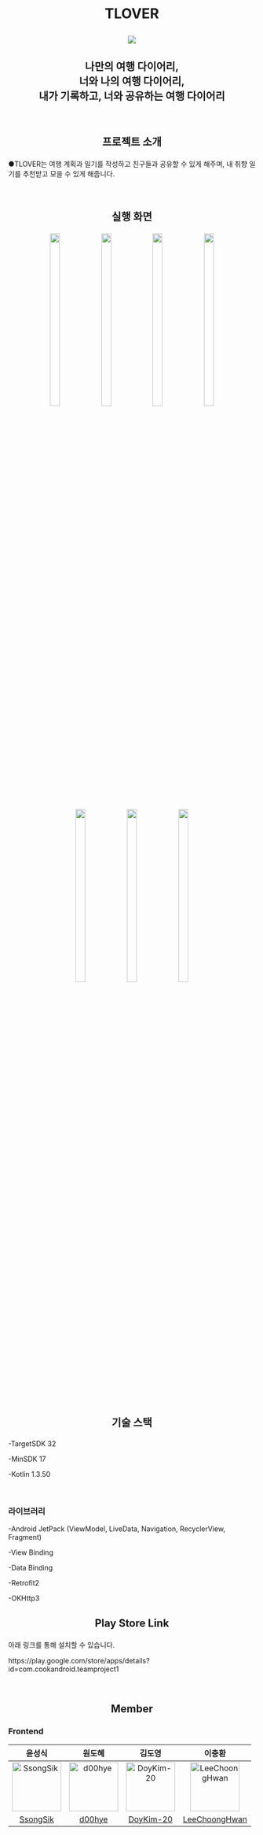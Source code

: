 # <p align="center">TLOVER<p>
<p align="center"><img src="https://user-images.githubusercontent.com/61726631/168746638-4f9c02ca-c42e-4ed7-8247-a65e7d7d7892.jpg"/><p>
  
<div align="center"><h2>나만의 여행 다이어리, <br>
                                   너와 나의 여행 다이어리, <br>
                                    내가 기록하고, 너와 공유하는 여행 다이어리 <br></h2></div>
                                    <br>
                                    
## <p align="center">프로젝트 소개</p>
●TLOVER는 여행 계획과 일기를 작성하고 친구들과 공유할 수 있게 해주며, 내 취향 일기를 추천받고 모을 수 있게 해줍니다.<br>

<br>


## <p align="center"> 실행 화면 </p>
<p align="center">
<img src="https://i.esdrop.com/d/f/4aTmHoKpdK/e1XUIKy6Fw.png" width="20%" height="30%">
<img src="https://i.esdrop.com/d/f/4aTmHoKpdK/fi5zj22hhM.png" width="20%" height="30%">
<img src="https://i.esdrop.com/d/f/4aTmHoKpdK/2derXfr5UX.png" width="20%" height="30%">
<img src="https://i.esdrop.com/d/f/4aTmHoKpdK/KymaPe8DMn.png" width="20%" height="30%">
<img src="https://i.esdrop.com/d/f/4aTmHoKpdK/RgQmzMcU4E.png" width="20%" height="30%">
<img src="https://i.esdrop.com/d/f/4aTmHoKpdK/oauVvGBsrp.png" width="20%" height="30%">
<img src="https://i.esdrop.com/d/f/4aTmHoKpdK/k4D09tHGe5.png" width="20%" height="30%">
</p>
<br>

## <p align="center"> 기술 스택 </p>


<p> -TargetSDK 32<p>
<p> -MinSDK 17<p>
<p> -Kotlin 1.3.50<p>
<br>
  
### 라이브러리
  <p> -Android JetPack (ViewModel, LiveData, Navigation, RecyclerView, Fragment)
  <p> -View Binding
  <p> -Data Binding
  <p> -Retrofit2
  <p> -OKHttp3
    
    
## <p align="center"> Play Store Link </p>
  <p>아래 링크를 통해 설치할 수 있습니다.<p>
  <p>https://play.google.com/store/apps/details?id=com.cookandroid.teamproject1<p>
  <br>
    
## <p align="center"> Member </p>

### Frontend

|윤성식|원도혜|김도영|이충환|
|:-:|:--:|:-:|:-:|
|<img src="https://avatars.githubusercontent.com/u/83231344?v=4" alt="SsongSik" width="100" height="100">|<img src="https://avatars.githubusercontent.com/u/75851930?v=4" alt="d00hye" width="100" height="100">|<img src="https://avatars.githubusercontent.com/u/62696816?v=4" alt="DoyKim-20" width="100" height="100">|<img src="https://avatars.githubusercontent.com/u/102038187?v=4" alt="LeeChoongHwan" width="100" height="100">|
|[SsongSik](https://github.com/SsongSik)|[d00hye](https://github.com/d00hye)|[DoyKim-20](https://github.com/DoyKim-20)|[LeeChoongHwan](https://github.com/LeeChoongHwan)|
